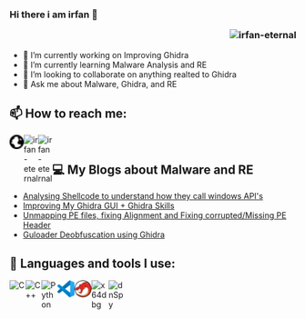 ### Hi there i am irfan 👋 <p align="right"> <img src="https://komarev.com/ghpvc/?username=irfan-eternal&label=Profile%20views&color=red&style=flat-square" alt="irfan-eternal" /> </p>

- 🔭 I’m currently working on Improving Ghidra 
- 🌱 I’m currently learning Malware Analysis and RE
- 👯 I’m looking to collaborate on anything realted to Ghidra
- 💬 Ask me about Malware, Ghidra, and RE

## 📫 How to reach me: 
<a href="https://irfan-eternal.github.io/"><img align="left" alt="irfan-eternal.github.io" width="25px" src="https://raw.githubusercontent.com/iconic/open-iconic/master/svg/globe.svg" /> </a>
<a href="https://twitter.com/irfan_eternal"><img align="left" alt="irfan-eternal" width="25px" src="https://cdn.jsdelivr.net/npm/simple-icons@v3/icons/twitter.svg" /></a>
<a href="mailto:irfan_eternal@proton.me"> <img align="left" alt="irfan-eternal" width="25px" src="https://cdn.jsdelivr.net/npm/simple-icons@3.13.0/icons/protonmail.svg" /></a>
<br>
 

## :computer: My Blogs about  Malware and RE
- [Analysing Shellcode to understand how they call windows API's](https://irfan-eternal.github.io/analysing-shellcode-to-understand-how-they-call-windows-apis/)
- [Improving My Ghidra GUI + Ghidra Skills](https://irfan-eternal.github.io/improving-my-ghidra-gui--ghidra-skills/)
- [Unmapping PE files, fixing Alignment and Fixing corrupted/Missing PE Header](https://irfan-eternal.github.io/unmapping-pe-files-fixing-alignment-and-fixing-corrupted-or-missing-pe-header/)
- [Guloader Deobfuscation using Ghidra](https://irfan-eternal.github.io/guloader-deobfuscation-using-ghidra/)

## :toolbox: Languages and tools I use:

<img align="left" alt="C" width="28px" src="https://raw.githubusercontent.com/abranhe/programming-languages-logos/master/src/c/c_24x24.png" /> 
<img align="left" alt="C++" width="28px" src="https://raw.githubusercontent.com/abranhe/programming-languages-logos/master/src/cpp/cpp_32x32.png" />
<img align="left" alt="Python" width="28px" src="https://raw.githubusercontent.com/abranhe/programming-languages-logos/master/src/python/python_32x32.png" />
<img align="left" alt="VSCode" width="30px" src="https://raw.githubusercontent.com/github/explore/master/topics/visual-studio-code/visual-studio-code.png" />
<img align="left" alt="Ubuntu" width="30px" src="https://raw.githubusercontent.com/github/explore/master/topics/ghidra/ghidra.png" />
<img align="left" alt="x64dbg" width="30px" src="https://raw.githubusercontent.com/x64dbg/x64dbg/development/src/bug_black.png" />
<img align="left" alt="dnSpy" width="30px" src="https://static.wikia.nocookie.net/logopedia/images/2/26/DnSpy-logo.png/revision/latest?cb=20230313030417" />

<br>




